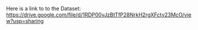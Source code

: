 Here is a link to to the Dataset:
https://drive.google.com/file/d/1RDP00vJzBtTfP28NrkH2rgXFcty23McO/view?usp=sharing

